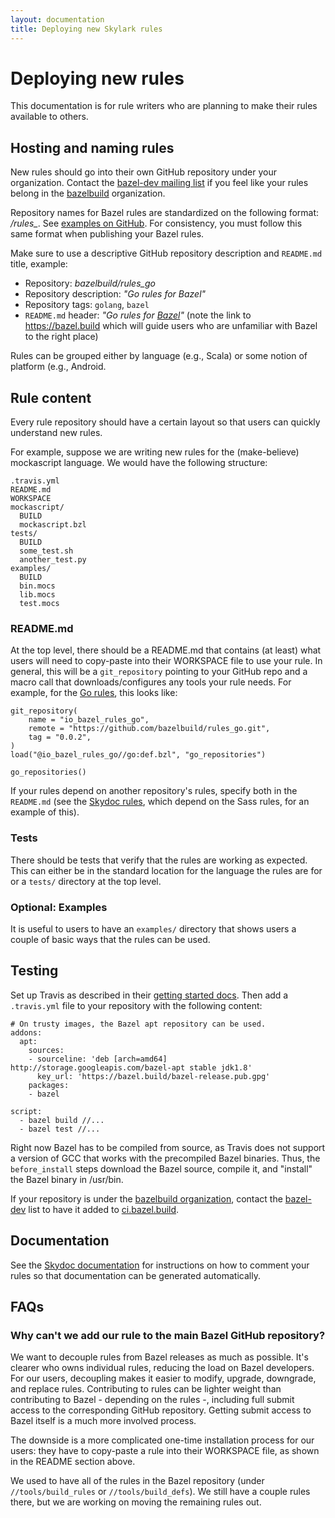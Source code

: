 ```yaml
---
layout: documentation
title: Deploying new Skylark rules
---
```


# Deploying new rules

This documentation is for rule writers who are planning to make their
rules available to others.

## Hosting and naming rules

New rules should go into their own GitHub repository under your organization.
Contact the [bazel-dev mailing list](https://groups.google.com/forum/#!forum/bazel-dev)
if you feel like your rules belong in the [bazelbuild](https://github.com/bazelbuild)
organization.

Repository names for Bazel rules are standardized on the following format:
*<organization>/rules_<name>*.
See [examples on GitHub](https://github.com/search?q=rules+bazel&type=Repositories).
For consistency, you must follow this same format when publishing your Bazel rules.

Make sure to use a descriptive GitHub repository description and `README.md`
title, example:

* Repository: *bazelbuild/rules_go*
* Repository description: *"Go rules for Bazel"*
* Repository tags: `golang`, `bazel`
* `README.md` header: *"Go rules for [Bazel](https://bazel.build)"*
(note the link to https://bazel.build which will guide users who are unfamiliar
with Bazel to the right place)

Rules can be grouped either by language (e.g., Scala) or some notion of platform
(e.g., Android.

## Rule content

Every rule repository should have a certain layout so that users can quickly
understand new rules.

For example, suppose we are writing new rules for the (make-believe)
mockascript language. We would have the following structure:

```
.travis.yml
README.md
WORKSPACE
mockascript/
  BUILD
  mockascript.bzl
tests/
  BUILD
  some_test.sh
  another_test.py
examples/
  BUILD
  bin.mocs
  lib.mocs
  test.mocs
```

### README.md

At the top level, there should be a README.md that contains (at least) what
users will need to copy-paste into their WORKSPACE file to use your rule.
In general, this will be a `git_repository` pointing to your GitHub repo and
a macro call that downloads/configures any tools your rule needs. For example,
for the [Go
rules](https://github.com/bazelbuild/rules_go/blob/master/README.md#setup), this
looks like:

```
git_repository(
    name = "io_bazel_rules_go",
    remote = "https://github.com/bazelbuild/rules_go.git",
    tag = "0.0.2",
)
load("@io_bazel_rules_go//go:def.bzl", "go_repositories")

go_repositories()
```

If your rules depend on another repository's rules, specify both in the
`README.md` (see the [Skydoc rules](https://github.com/bazelbuild/skydoc#setup),
which depend on the Sass rules, for an example of this).

### Tests

There should be tests that verify that the rules are working as expected. This
can either be in the standard location for the language the rules are for or a
`tests/` directory at the top level.

### Optional: Examples

It is useful to users to have an `examples/` directory that shows users a couple
of basic ways that the rules can be used.

## Testing

Set up Travis as described in their [getting started
docs](https://docs.travis-ci.com/user/getting-started/). Then add a
`.travis.yml` file to your repository with the following content:

```
# On trusty images, the Bazel apt repository can be used.
addons:
  apt:
    sources:
    - sourceline: 'deb [arch=amd64] http://storage.googleapis.com/bazel-apt stable jdk1.8'
      key_url: 'https://bazel.build/bazel-release.pub.gpg'
    packages:
    - bazel

script:
  - bazel build //...
  - bazel test //...
```

Right now Bazel has to be compiled from source, as Travis does not support a
version of GCC that works with the precompiled Bazel binaries. Thus, the
`before_install` steps download the Bazel source, compile it, and "install" the
Bazel binary in /usr/bin.

If your repository is under the [bazelbuild organization](https://github.com/bazelbuild),
contact the [bazel-dev](https://groups.google.com/forum/#!forum/bazel-dev) list
to have it added to [ci.bazel.build](http://ci.bazel.build).

## Documentation

See the [Skydoc documentation](https://github.com/bazelbuild/skydoc) for
instructions on how to comment your rules so that documentation can be generated
automatically.

## FAQs

### Why can't we add our rule to the main Bazel GitHub repository?

We want to decouple rules from Bazel releases as much as possible. It's clearer
who owns individual rules, reducing the load on Bazel developers. For our users,
decoupling makes it easier to modify, upgrade, downgrade, and replace rules.
Contributing to rules can be lighter weight than contributing to Bazel -
depending on the rules -, including full submit access to the corresponding
GitHub repository. Getting submit access to Bazel itself is a much more involved
process.

The downside is a more complicated one-time installation process for our users:
they have to copy-paste a rule into their WORKSPACE file, as shown in the
README section above.

We used to have all of the rules in the Bazel repository (under
`//tools/build_rules` or `//tools/build_defs`). We still have a couple rules
there, but we are working on moving the remaining rules out.
